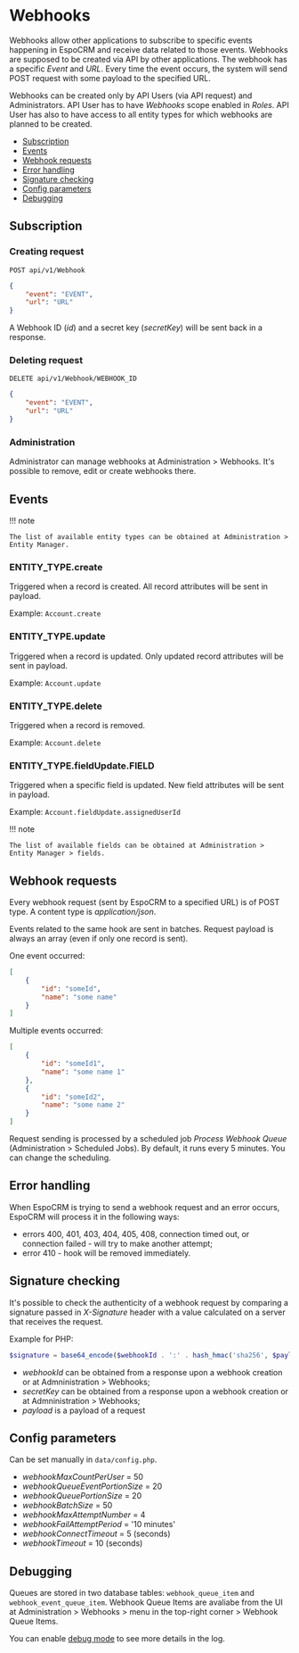 # Webhooks

Webhooks allow other applications to subscribe to specific events happening in EspoCRM and receive data related to those events. Webhooks are supposed to be created via API by other applications. The webhook has a specific *Event* and *URL*. Every time the event occurs, the system will send POST request with some payload to the specified URL.

Webhooks can be created only by API Users (via API request) and Administrators. API User has to have *Webhooks* scope enabled in *Roles*. API User has also to have access to all entity types for which webhooks are planned to be created.

* [Subscription](#subscription)
* [Events](#events)
* [Webhook requests](#webhook-requests)
* [Error handling](#error-handling)
* [Signature checking](#signature-checking)
* [Config parameters](#config-parameters)
* [Debugging](#debugging)

## Subscription

### Creating request

`POST api/v1/Webhook`

```json
{
    "event": "EVENT",
    "url": "URL"
}
```

A Webhook ID (*id*) and a secret key (*secretKey*) will be sent back in a response.


### Deleting request

`DELETE api/v1/Webhook/WEBHOOK_ID`

```json
{
    "event": "EVENT",
    "url": "URL"
}
```

### Administration

Administrator can manage webhooks at Administration > Webhooks. It's possible to remove, edit or create webhooks there.

## Events

!!! note

    The list of available entity types can be obtained at Administration > Entity Manager.

### ENTITY_TYPE.create

Triggered when a record is created. All record attributes will be sent in payload.

Example: `Account.create`

### ENTITY_TYPE.update

Triggered when a record is updated. Only updated record attributes will be sent in payload.

Example: `Account.update`

### ENTITY_TYPE.delete

Triggered when a record is removed.

Example: `Account.delete`

### ENTITY_TYPE.fieldUpdate.FIELD

Triggered when a specific field is updated. New field attributes will be sent in payload.

Example: `Account.fieldUpdate.assignedUserId`

!!! note

    The list of available fields can be obtained at Administration > Entity Manager > fields.


## Webhook requests

Every webhook request (sent by EspoCRM to a specified URL) is of POST type. A content type is *application/json*.

Events related to the same hook are sent in batches. Request payload is always an array (even if only one record is sent).

One event occurred:

```json
[
    {
        "id": "someId",
        "name": "some name"
    }
]
```

Multiple events occurred:

```json
[
    {
        "id": "someId1",
        "name": "some name 1"
    },
    {
        "id": "someId2",
        "name": "some name 2"
    }
]
```

Request sending is processed by a scheduled job *Process Webhook Queue* (Administration > Scheduled Jobs). By default, it runs every 5 minutes. You can change the scheduling.

## Error handling

When EspoCRM is trying to send a webhook request and an error occurs, EspoCRM will process it in the following ways:

* errors 400, 401, 403, 404, 405, 408, connection timed out, or connection failed - will try to make another attempt;
* error 410 - hook will be removed immediately.

## Signature checking

It's possible to check the authenticity of a webhook request by comparing a signature passed in *X-Signature* header with a value calculated on a server that receives the request.

Example for PHP:

```php
$signature = base64_encode($webhookId . ':' . hash_hmac('sha256', $payload, $secretKey, true));
```

* *webhookId* can be obtained from a response upon a webhook creation or at Admninistration > Webhooks;
* *secretKey* can be obtained from a response upon a webhook creation or at Admninistration > Webhooks;
* *payload* is a payload of a request


## Config parameters

Can be set manually in `data/config.php`.

* *webhookMaxCountPerUser* = 50
* *webhookQueueEventPortionSize* = 20
* *webhookQueuePortionSize* = 20
* *webhookBatchSize* = 50
* *webhookMaxAttemptNumber* = 4
* *webhookFailAttemptPeriod* = '10 minutes'
* *webhookConnectTimeout* = 5 (seconds)
* *webhookTimeout* = 10 (seconds)

## Debugging

Queues are stored in two database tables: `webhook_queue_item` and `webhook_event_queue_item`. Webhook Queue Items are avaliabe from the UI at Administration > Webhooks > menu in the top-right corner > Webhook Queue Items.

You can enable [debug mode](troubleshooting.md#debug-mode) to see more details in the log.
